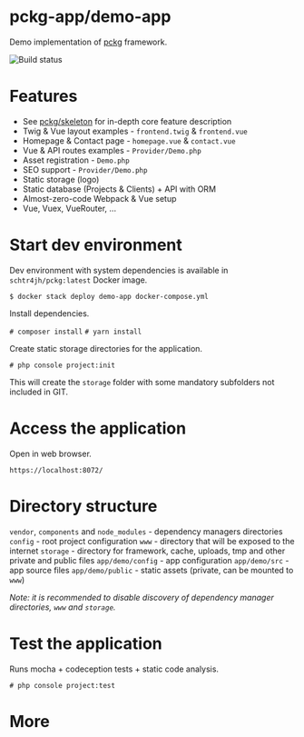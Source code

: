 # pckg-app/demo-app

Demo implementation of [pckg](https://github.com/pckg) framework.

![Build status](https://github.com/pckg-app/demo-app/workflows/Demo%20App%20CI/badge.svg)

# Features

- See [pckg/skeleton](https://github.com/pckg/skeleton) for in-depth core feature description
- Twig & Vue layout examples - `frontend.twig` & `frontend.vue`
- Homepage & Contact page - `homepage.vue` & `contact.vue`
- Vue & API routes examples - `Provider/Demo.php`
- Asset registration - `Demo.php`
- SEO support - `Provider/Demo.php`
- Static storage (logo)
- Static database (Projects & Clients) + API with ORM
- Almost-zero-code Webpack & Vue setup
- Vue, Vuex, VueRouter, ...

# Start dev environment

Dev environment with system dependencies is available in `schtr4jh/pckg:latest` Docker image.

```
$ docker stack deploy demo-app docker-compose.yml
```

Install dependencies.

`# composer install`
`# yarn install`

Create static storage directories for the application.

`# php console project:init`

This will create the `storage` folder with some mandatory subfolders not included in GIT.

# Access the application

Open in web browser.

`https://localhost:8072/`

# Directory structure

`vendor`, `components` and `node_modules` - dependency managers directories
`config` - root project configuration
`www` - directory that will be exposed to the internet
`storage` - directory for framework, cache, uploads, tmp and other private and public files
`app/demo/config` - app configuration
`app/demo/src` - app source files
`app/demo/public` - static assets (private, can be mounted to `www`)

_Note: it is recommended to disable discovery of dependency manager directories, `www` and `storage`._

# Test the application

Runs mocha + codeception tests + static code analysis.

`# php console project:test`

# More
